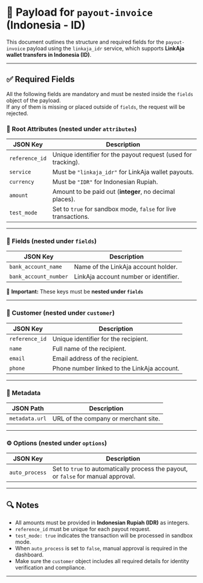 # 📄 Payload for `payout-invoice` (Indonesia - ID)

This document outlines the structure and required fields for the `payout-invoice` payload using the `linkaja_idr` service, which supports **LinkAja wallet transfers in Indonesia (ID)**.

---

## ✅ Required Fields

All the following fields are mandatory and must be nested inside the `fields` object of the payload.  
If any of them is missing or placed outside of `fields`, the request will be rejected.

### 🧾 Root Attributes (nested under `attributes`)

| JSON Key       | Description                                                    |
| -------------- | -------------------------------------------------------------- |
| `reference_id` | Unique identifier for the payout request (used for tracking).  |
| `service`      | Must be `"linkaja_idr"` for LinkAja wallet payouts.            |
| `currency`     | Must be `"IDR"` for Indonesian Rupiah.                         |
| `amount`       | Amount to be paid out (**integer**, no decimal places).        |
| `test_mode`    | Set to `true` for sandbox mode, `false` for live transactions. |

---

### 📂 Fields (nested under `fields`)

| JSON Key              | Description                           |
| --------------------- | ------------------------------------- |
| `bank_account_name`   | Name of the LinkAja account holder.   |
| `bank_account_number` | LinkAja account number or identifier. |

📝 **Important:** These keys must be **nested under `fields`**

---

### 👤 Customer (nested under `customer`)

| JSON Key       | Description                                 |
| -------------- | ------------------------------------------- |
| `reference_id` | Unique identifier for the recipient.        |
| `name`         | Full name of the recipient.                 |
| `email`        | Email address of the recipient.             |
| `phone`        | Phone number linked to the LinkAja account. |

---

### 🧩 Metadata

| JSON Path      | Description                          |
| -------------- | ------------------------------------ |
| `metadata.url` | URL of the company or merchant site. |

---

### ⚙️ Options (nested under `options`)

| JSON Key       | Description                                                                        |
| -------------- | ---------------------------------------------------------------------------------- |
| `auto_process` | Set to `true` to automatically process the payout, or `false` for manual approval. |

---

## 🔍 Notes

- All amounts must be provided in **Indonesian Rupiah (IDR)** as integers.
- `reference_id` must be unique for each payout request.
- `test_mode: true` indicates the transaction will be processed in sandbox mode.
- When `auto_process` is set to `false`, manual approval is required in the dashboard.
- Make sure the `customer` object includes all required details for identity verification and compliance.

---

